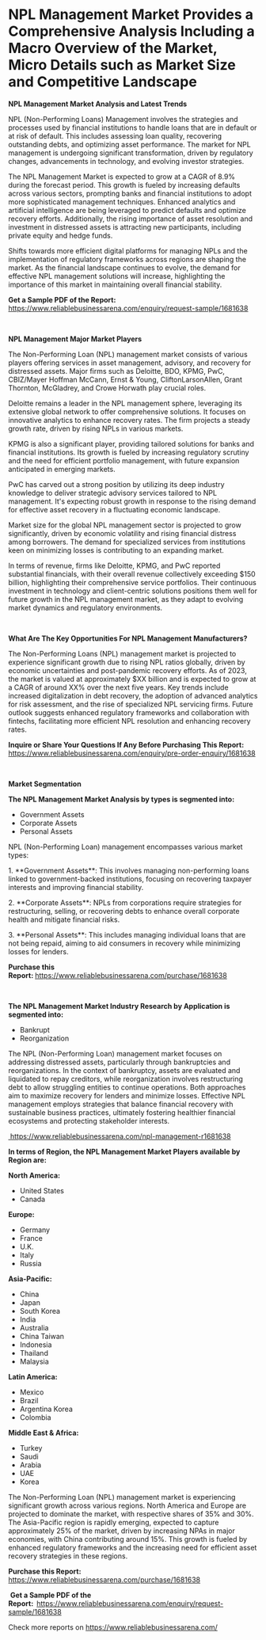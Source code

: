 <p><h1>NPL Management Market Provides a Comprehensive Analysis Including a Macro Overview of the Market, Micro Details such as Market Size and Competitive Landscape</h1></p><p><strong>NPL Management Market Analysis and Latest Trends</strong></p>
<p><p>NPL (Non-Performing Loans) Management involves the strategies and processes used by financial institutions to handle loans that are in default or at risk of default. This includes assessing loan quality, recovering outstanding debts, and optimizing asset performance. The market for NPL management is undergoing significant transformation, driven by regulatory changes, advancements in technology, and evolving investor strategies. </p><p>The NPL Management Market is expected to grow at a CAGR of 8.9% during the forecast period. This growth is fueled by increasing defaults across various sectors, prompting banks and financial institutions to adopt more sophisticated management techniques. Enhanced analytics and artificial intelligence are being leveraged to predict defaults and optimize recovery efforts. Additionally, the rising importance of asset resolution and investment in distressed assets is attracting new participants, including private equity and hedge funds. </p><p>Shifts towards more efficient digital platforms for managing NPLs and the implementation of regulatory frameworks across regions are shaping the market. As the financial landscape continues to evolve, the demand for effective NPL management solutions will increase, highlighting the importance of this market in maintaining overall financial stability.</p></p>
<p><strong>Get a Sample PDF of the Report:&nbsp;</strong> <a href="https://www.reliablebusinessarena.com/enquiry/request-sample/1681638?utm_campaign=1892&utm_medium=2&utm_source=Github&utm_content=ia&utm_term=24032025&utm_id=npl-management">https://www.reliablebusinessarena.com/enquiry/request-sample/1681638</a></p>
<p>&nbsp;</p>
<p><strong>NPL Management Major Market Players</strong></p>
<p><p>The Non-Performing Loan (NPL) management market consists of various players offering services in asset management, advisory, and recovery for distressed assets. Major firms such as Deloitte, BDO, KPMG, PwC, CBIZ/Mayer Hoffman McCann, Ernst & Young, CliftonLarsonAllen, Grant Thornton, McGladrey, and Crowe Horwath play crucial roles.</p><p>Deloitte remains a leader in the NPL management sphere, leveraging its extensive global network to offer comprehensive solutions. It focuses on innovative analytics to enhance recovery rates. The firm projects a steady growth rate, driven by rising NPLs in various markets. </p><p>KPMG is also a significant player, providing tailored solutions for banks and financial institutions. Its growth is fueled by increasing regulatory scrutiny and the need for efficient portfolio management, with future expansion anticipated in emerging markets.</p><p>PwC has carved out a strong position by utilizing its deep industry knowledge to deliver strategic advisory services tailored to NPL management. It's expecting robust growth in response to the rising demand for effective asset recovery in a fluctuating economic landscape.</p><p>Market size for the global NPL management sector is projected to grow significantly, driven by economic volatility and rising financial distress among borrowers. The demand for specialized services from institutions keen on minimizing losses is contributing to an expanding market.</p><p>In terms of revenue, firms like Deloitte, KPMG, and PwC reported substantial financials, with their overall revenue collectively exceeding $150 billion, highlighting their comprehensive service portfolios. Their continuous investment in technology and client-centric solutions positions them well for future growth in the NPL management market, as they adapt to evolving market dynamics and regulatory environments.</p></p>
<p>&nbsp;</p>
<p><strong>What Are The Key Opportunities For NPL Management Manufacturers?</strong></p>
<p><p>The Non-Performing Loans (NPL) management market is projected to experience significant growth due to rising NPL ratios globally, driven by economic uncertainties and post-pandemic recovery efforts. As of 2023, the market is valued at approximately $XX billion and is expected to grow at a CAGR of around XX% over the next five years. Key trends include increased digitalization in debt recovery, the adoption of advanced analytics for risk assessment, and the rise of specialized NPL servicing firms. Future outlook suggests enhanced regulatory frameworks and collaboration with fintechs, facilitating more efficient NPL resolution and enhancing recovery rates.</p></p>
<p><strong>Inquire or Share Your Questions If Any Before Purchasing This Report:</strong> <a href="https://www.reliablebusinessarena.com/enquiry/pre-order-enquiry/1681638?utm_campaign=1892&utm_medium=2&utm_source=Github&utm_content=ia&utm_term=24032025&utm_id=npl-management">https://www.reliablebusinessarena.com/enquiry/pre-order-enquiry/1681638</a></p>
<p>&nbsp;</p>
<p><strong>Market Segmentation</strong></p>
<p><strong>The NPL Management Market Analysis by types is segmented into:</strong></p>
<p><ul><li>Government Assets</li><li>Corporate Assets</li><li>Personal Assets</li></ul></p>
<p><p>NPL (Non-Performing Loan) management encompasses various market types: </p><p>1. **Government Assets**: This involves managing non-performing loans linked to government-backed institutions, focusing on recovering taxpayer interests and improving financial stability.</p><p>   </p><p>2. **Corporate Assets**: NPLs from corporations require strategies for restructuring, selling, or recovering debts to enhance overall corporate health and mitigate financial risks.</p><p>3. **Personal Assets**: This includes managing individual loans that are not being repaid, aiming to aid consumers in recovery while minimizing losses for lenders.</p></p>
<p><strong>Purchase this Report:&nbsp;</strong><a href="https://www.reliablebusinessarena.com/purchase/1681638?utm_campaign=1892&utm_medium=2&utm_source=Github&utm_content=ia&utm_term=24032025&utm_id=npl-management">https://www.reliablebusinessarena.com/purchase/1681638</a></p>
<p>&nbsp;</p>
<p><strong>The NPL Management Market Industry Research by Application is segmented into:</strong></p>
<p><ul><li>Bankrupt</li><li>Reorganization</li></ul></p>
<p><p>The NPL (Non-Performing Loan) management market focuses on addressing distressed assets, particularly through bankruptcies and reorganizations. In the context of bankruptcy, assets are evaluated and liquidated to repay creditors, while reorganization involves restructuring debt to allow struggling entities to continue operations. Both approaches aim to maximize recovery for lenders and minimize losses. Effective NPL management employs strategies that balance financial recovery with sustainable business practices, ultimately fostering healthier financial ecosystems and protecting stakeholder interests.</p></p>
<p><a href="https://www.reliablebusinessarena.com/npl-management-r1681638?utm_campaign=1892&utm_medium=2&utm_source=Github&utm_content=ia&utm_term=24032025&utm_id=npl-management">&nbsp;https://www.reliablebusinessarena.com/npl-management-r1681638</a></p>
<p><strong>In terms of Region, the NPL Management Market Players available by Region are:</strong></p>
<p>
    <p> <strong> North America: </strong>
        <ul>
            <li>United States</li>
            <li>Canada</li>
        </ul>
        </p> 
    <p> <strong> Europe: </strong>
        <ul>
            <li>Germany</li>
            <li>France</li>
            <li>U.K.</li>
            <li>Italy</li>
            <li>Russia</li>
        </ul>
        </p> 
    <p> <strong> Asia-Pacific: </strong>
        <ul>
            <li>China</li>
            <li>Japan</li>
            <li>South Korea</li>
            <li>India</li>
            <li>Australia</li>
            <li>China Taiwan</li>
            <li>Indonesia</li>
            <li>Thailand</li>
            <li>Malaysia</li>
        </ul>
        </p> 
    <p> <strong> Latin America: </strong>
        <ul>
            <li>Mexico</li>
            <li>Brazil</li>
            <li>Argentina Korea</li>
            <li>Colombia</li>
        </ul>
        </p> 
    <p> <strong> Middle East & Africa: </strong>
        <ul>
            <li>Turkey</li>
            <li>Saudi</li>
            <li>Arabia</li>
            <li>UAE</li>
            <li>Korea</li>
        </ul>
    </p>
    </p>
<p><p>The Non-Performing Loan (NPL) management market is experiencing significant growth across various regions. North America and Europe are projected to dominate the market, with respective shares of 35% and 30%. The Asia-Pacific region is rapidly emerging, expected to capture approximately 25% of the market, driven by increasing NPAs in major economies, with China contributing around 15%. This growth is fueled by enhanced regulatory frameworks and the increasing need for efficient asset recovery strategies in these regions.</p></p>
<p><strong>Purchase this Report: </strong><a href="https://www.reliablebusinessarena.com/purchase/1681638?utm_campaign=1892&utm_medium=2&utm_source=Github&utm_content=ia&utm_term=24032025&utm_id=npl-management">https://www.reliablebusinessarena.com/purchase/1681638</a></p>
<p>&nbsp;<strong>Get a Sample PDF of the Report:&nbsp;&nbsp;</strong><a href="https://www.reliablebusinessarena.com/enquiry/request-sample/1681638?utm_campaign=1892&utm_medium=2&utm_source=Github&utm_content=ia&utm_term=24032025&utm_id=npl-management">https://www.reliablebusinessarena.com/enquiry/request-sample/1681638</a></p>
<p><strong></strong></p>
<p>Check more reports on <a href="https://www.reliablebusinessarena.com/?utm_campaign=1892&utm_medium=2&utm_source=Github&utm_content=ia&utm_term=24032025&utm_id=npl-management">https://www.reliablebusinessarena.com/</a></p>